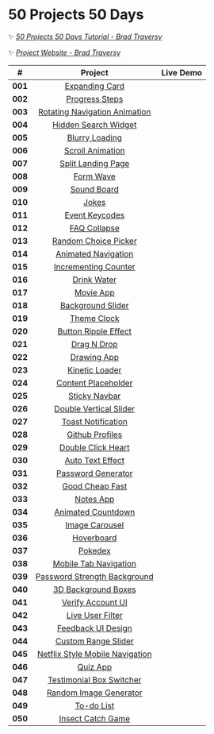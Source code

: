 # 50 Projects 50 Days

✨ _[50 Projects 50 Days Tutorial - Brad Traversy](https://github.com/bradtraversy/50projects50days)_

✨ _[Project Website - Brad Traversy](https://50projects50days.com/)_

|  **#**  |                                                           **Project**                                                            | **Live Demo** |
| :-----: | :------------------------------------------------------------------------------------------------------------------------------: | :-----------: |
| **001** |               [Expanding Card](https://github.com/semanuraltintas/50projects50days/tree/main/001-expanding-cards)                |               |
| **002** |                [Progress Steps](https://github.com/semanuraltintas/50projects50days/tree/main/002-progress-steps)                |               |
| **003** | [Rotating Navigation Animation](https://github.com/semanuraltintas/50projects50days/tree/main/003-rotating-navigation-animation) |               |
| **004** |           [Hidden Search Widget](https://github.com/semanuraltintas/50projects50days/tree/main/4-hidden-search-widget)           |               |
| **005** |                 [Blurry Loading](https://github.com/semanuraltintas/50projects50days/tree/main/5-blurry-loading)                 |               |
| **006** |               [Scroll Animation](https://github.com/semanuraltintas/50projects50days/tree/main/6-scroll-animation)               |               |
| **007** |             [Split Landing Page](https://github.com/semanuraltintas/50projects50days/tree/main/7-split-landing-page)             |               |
| **008** |                      [Form Wave](https://github.com/semanuraltintas/50projects50days/tree/main/8-form-wave)                      |               |
| **009** |                   [Sound Board](https://github.com/semanuraltintas/50projects50days/tree/main/009-sound-board)                   |               |
| **010** |                         [Jokes](https://github.com/semanuraltintas/50projects50days/tree/main/010-jokes)                         |               |
| **011** |                [Event Keycodes](https://github.com/semanuraltintas/50projects50days/tree/main/011-event-keycodes)                |               |
| **012** |                  [FAQ Collapse](https://github.com/semanuraltintas/50projects50days/tree/main/012-faq-collapse)                  |               |
| **013** |          [Random Choice Picker](https://github.com/semanuraltintas/50projects50days/tree/main/013-random-choice-picker)          |               |
| **014** |          [Animated Navigation](https://github.com/semanuraltintas/50projects50days/tree/main/013-random-choice-picker)           |               |
| **015** |          [Incrementing Counter](https://github.com/semanuraltintas/50projects50days/tree/main/015-incrementing-counter)          |               |
| **016** |                   [Drink Water](https://github.com/semanuraltintas/50projects50days/tree/main/016-drink-water)                   |               |
| **017** |                     [Movie App](https://github.com/semanuraltintas/50projects50days/tree/main/017-movie-app)                     |               |
| **018** |             [Background Slider](https://github.com/semanuraltintas/50projects50days/tree/main/018-background-slider)             |               |
| **019** |                   [Theme Clock](https://github.com/semanuraltintas/50projects50days/tree/main/019-theme-clock)                   |               |
| **020** |          [Button Ripple Effect](https://github.com/semanuraltintas/50projects50days/tree/main/020-button-ripple-effect)          |               |
| **021** |                                                         [Drag N Drop]()                                                          |               |
| **022** |                                                         [Drawing App]()                                                          |               |
| **023** |                                                        [Kinetic Loader]()                                                        |               |
| **024** |                                                     [Content Placeholder]()                                                      |               |
| **025** |                                                        [Sticky Navbar]()                                                         |               |
| **026** |                                                    [Double Vertical Slider]()                                                    |               |
| **027** |                       [Toast Notification](https://github.com/semanuraltintas/50projects50days/tree/main/)                       |               |
| **028** |                        [Github Profiles](https://github.com/semanuraltintas/50projects50days/tree/main/)                         |               |
| **029** |                       [Double Click Heart](https://github.com/semanuraltintas/50projects50days/tree/main/)                       |               |
| **030** |                        [Auto Text Effect](https://github.com/semanuraltintas/50projects50days/tree/main/)                        |               |
| **031** |                       [Password Generator](https://github.com/semanuraltintas/50projects50days/tree/main/)                       |               |
| **032** |                        [Good Cheap Fast](https://github.com/semanuraltintas/50projects50days/tree/main/)                         |               |
| **033** |                           [Notes App](https://github.com/semanuraltintas/50projects50days/tree/main/)                            |               |
| **034** |                       [Animated Countdown](https://github.com/semanuraltintas/50projects50days/tree/main/)                       |               |
| **035** |                         [Image Carousel](https://github.com/semanuraltintas/50projects50days/tree/main/)                         |               |
| **036** |                                                          [Hoverboard]()                                                          |               |
| **037** |                                                           [Pokedex]()                                                            |               |
| **038** |                                                    [Mobile Tab Navigation]()                                                     |               |
| **039** |                                                 [Password Strength Background]()                                                 |               |
| **040** |                                                     [3D Background Boxes]()                                                      |               |
| **041** |                                                      [Verify Account UI]()                                                       |               |
| **042** |                                                       [Live User Filter]()                                                       |               |
| **043** |                                                      [Feedback UI Design]()                                                      |               |
| **044** |                                                     [Custom Range Slider]()                                                      |               |
| **045** |                                               [Netflix Style Mobile Navigation]()                                                |               |
| **046** |                                                           [Quiz App]()                                                           |               |
| **047** |                                                   [Testimonial Box Switcher]()                                                   |               |
| **048** |                                                    [Random Image Generator]()                                                    |               |
| **049** |                                                          [To-do List]()                                                          |               |
| **050** |                                                      [Insect Catch Game]()                                                       |               |
